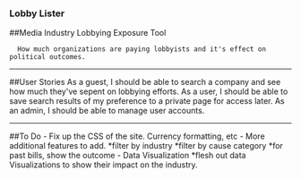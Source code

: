 ### Lobby Lister


##Media Industry Lobbying Exposure Tool

      How much organizations are paying lobbyists and it's effect on political outcomes.
***
##User Stories
  As a guest, I should be able to search a company and see how much they've sepent on lobbying efforts.
  As a user, I should be able to save search results of my preference to a private page for access later.
  As an admin, I should be able to manage user accounts.
  
***

##To Do 
    - Fix up the CSS of the site. Currency formatting, etc
    - More additional features to add.
        *filter by industry
        *filter by cause category
        *for past bills, show the outcome
    - Data Visualization
        *flesh out data Visualizations to show their impact on the industry.

